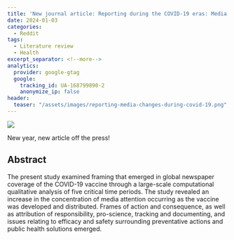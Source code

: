 ```yaml
---
title: 'New journal article: Reporting during the COVID-19 eras: Media attention and news framing through a large-scale computational analysis'
date: 2024-01-03
categories:
  - Reddit
tags:
  - Literature review
  - Health
excerpt_separator: <!--more-->
analytics:
  provider: google-gtag
  google:
    tracking_id: UA-168799890-2
    anonymize_ip: false
header:
  teaser: "/assets/images/reporting-media-changes-during-covid-19.png"
---
```

![](/assets/images/reporting-media-changes-during-covid-19.png")

New year, new article off the press! 

## Abstract

The present study examined framing that emerged in global newspaper coverage of the COVID-19 vaccine through a large-scale computational qualitative analysis of five critical time periods. The study revealed an increase in the concentration of media attention occurring as the vaccine was developed and distributed. Frames of action and consequence, as well as attribution of responsibility, pro-science, tracking and documenting, and issues relating to efficacy and safety surrounding preventative actions and public health solutions emerged.
